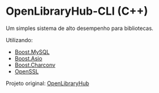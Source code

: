 # OpenLibraryHub-CLI (C++)

Um simples sistema de alto desempenho para bibliotecas.

Utilizando:
- [Boost.MySQL](https://github.com/boostorg/mysql)
- [Boost.Asio](https://github.com/boostorg/asio)
- [Boost.Charconv](https://github.com/boostorg/charconv)
- [OpenSSL](https://github.com/openssl/openssl)

Projeto original: [OpenLibraryHub](https://github.com/1ukidev/OpenLibraryHub)
